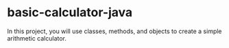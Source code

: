 # basic-calculator-java
In this project, you will use classes, methods, and objects to create a simple arithmetic calculator.
